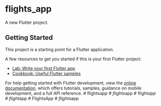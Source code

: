 # flights_app

A new Flutter project.

## Getting Started

This project is a starting point for a Flutter application.

A few resources to get you started if this is your first Flutter project:

- [Lab: Write your first Flutter app](https://docs.flutter.dev/get-started/codelab)
- [Cookbook: Useful Flutter samples](https://docs.flutter.dev/cookbook)

For help getting started with Flutter development, view the
[online documentation](https://docs.flutter.dev/), which offers tutorials,
samples, guidance on mobile development, and a full API reference.
#   f l i g h t s _ a p p  
 #   f l i g h t s _ a p p  
 #   f l i g h t _ a p p  
 #   f l i g h t _ a p p  
 #   F l i g h t s _ A p p  
 #   f l i g h t s _ a p p  
 